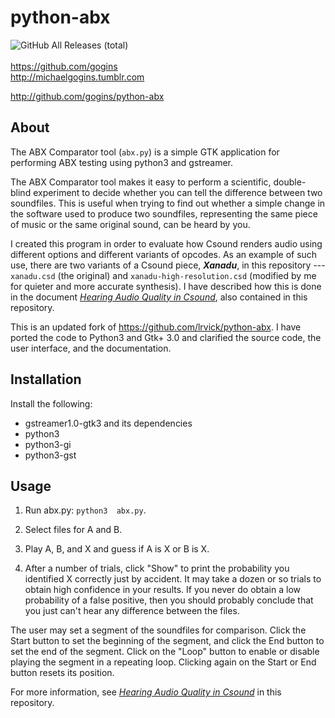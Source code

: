 # python-abx #
![GitHub All Releases (total)](https://img.shields.io/github/downloads/gogins/python-abx/total.svg)<br>
<br>
https://github.com/gogins<br>
http://michaelgogins.tumblr.com


<http://github.com/gogins/python-abx>

## About

The ABX Comparator tool (`abx.py`) is a simple GTK application for performing 
ABX testing using python3 and gstreamer.

The ABX Comparator tool makes it easy to perform a scientific, double-blind 
experiment to decide whether you can tell the difference between two 
soundfiles. This is useful when trying to find out whether a simple change in 
the software used to produce two soundfiles, representing the same piece of 
music or the same original sound, can be heard by you.

I created this program in order to evaluate how Csound renders audio using 
different options and different variants of opcodes. As an example of such 
use, there are two variants of a Csound piece, **_Xanadu_**, in this 
repository --- `xanadu.csd` (the original) and `xanadu-high-resolution.csd` 
(modified by me for quieter and more accurate synthesis). I have described 
how this is done in the document [_Hearing Audio Quality in Csound_](csound-audio-quality.pdf), 
also contained in this repository.

This is an updated fork of https://github.com/lrvick/python-abx. I have ported 
the code to Python3 and Gtk+ 3.0 and clarified the source code, the user 
interface, and the documentation.

## Installation

Install the following:

  * gstreamer1.0-gtk3 and its dependencies
  * python3
  * python3-gi
  * python3-gst

## Usage

1. Run abx.py: ```python3  abx.py```.

2. Select files for A and B.

3. Play A, B, and X and guess if A is X or B is X.

4. After a number of trials, click "Show" to print the probability you 
   identified X correctly just by accident. It may take a dozen or so trials 
   to obtain high confidence in your results. If you never do obtain a low 
   probability of a false positive, then you should probably conclude that 
   you just can't hear any difference between the files.
   
The user may set a segment of the soundfiles for comparison. Click the Start 
button to set the beginning of the segment, and click the End button to set 
the end of the segment. Click on the "Loop" button to enable or disable 
playing the segment in a repeating loop. Clicking again on the Start or End 
button resets its position.

For more information, see [_Hearing Audio Quality in Csound_](csound-audio-quality.pdf) 
in this repository.

